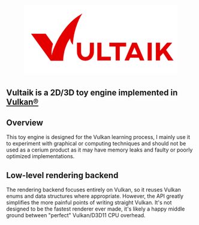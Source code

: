 

<h1 align="center">
   <img src="Logo/vultaik-logo.png" width=410>

  
  ##               Vultaik is a 2D/3D toy engine implemented in [Vulkan®]([https://www.khronos.org/vulkan/](https://learn.microsoft.com/en-us/windows/win32/direct3d12/directx-12-programming-guide))
  
</h1>


  ##              

## Overview
This toy engine is designed for the Vulkan learning process, I mainly use it to experiment with graphical or computing techniques and should not be used as a cerium product as it may have memory leaks and faulty or poorly optimized implementations.

## Low-level rendering backend
The rendering backend focuses entirely on Vulkan, so it reuses Vulkan enums and data structures where appropriate. However, the API greatly simplifies the more painful points of writing straight Vulkan. It's not designed to be the fastest renderer ever made, it's likely a happy middle ground between "perfect" Vulkan/D3D11 CPU overhead.

